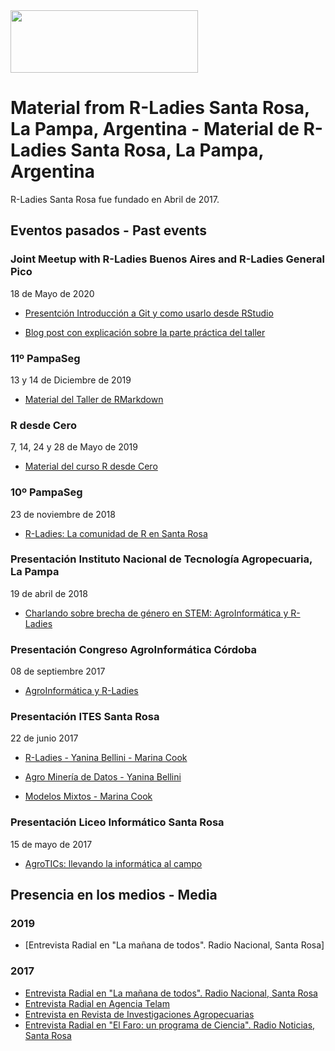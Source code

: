 <img src="https://github.com/rladies/starter-kit/blob/master/logo/R-LadiesGlobal_RBG_online_LogoWithText_Horizontal.png" width="300" height="100" />

# Material from R-Ladies Santa Rosa, La Pampa, Argentina - Material de R-Ladies Santa Rosa, La Pampa, Argentina

R-Ladies Santa Rosa fue fundado en Abril de 2017.

## Eventos pasados - Past events

### Joint Meetup with R-Ladies Buenos Aires and R-Ladies General Pico
18 de Mayo de 2020

* [Presentción Introducción a Git y como usarlo desde RStudio](https://github.com/rladies/meetup-presentations_santarosa/blob/master/Meetup%20Rladies%20-%20Git.pdf)

* [Blog post con explicación sobre la parte práctica del taller](https://yabellini.netlify.app/es/post/githubconr/)

### 11º PampaSeg 
13 y 14 de Diciembre de 2019

* [Material del Taller de RMarkdown](https://github.com/rladies/meetup-presentations_santarosa/blob/master/TallerRMarkdown/README.md)

### R desde Cero
7, 14, 24 y 28 de Mayo de 2019

* [Material del curso R desde Cero](https://github.com/rladies/meetup-presentations_santarosa/blob/master/RdesdeCero/README.md)

### 10º PampaSeg
23 de noviembre de 2018

* [R-Ladies: La comunidad de R en Santa Rosa](https://github.com/rladies/meetup-presentations_santarosa/blob/master/R-LadiesPampaSeg.pptx) 

### Presentación Instituto Nacional de Tecnología Agropecuaria, La Pampa
19 de abril de 2018

* [Charlando sobre brecha de género en STEM: AgroInformática y R-Ladies](https://github.com/rladies/meetup_presentation_santarosa/blob/master/RLadies_AgroInformatica_2018.pptx)

### Presentación Congreso AgroInformática Córdoba
08 de septiembre 2017

* [AgroInformática y R-Ladies](https://github.com/rladies/meetup_presentation_santarosa/blob/master/RLadies_AgroInformatica.pdf)

### Presentación ITES Santa Rosa
22 de junio 2017

* [R-Ladies - Yanina Bellini - Marina Cook](https://github.com/rladies/meetup_presentation_santarosa/blob/master/RLadies_ITES_Junio2017.pptx)
  
* [Agro Minería de Datos - Yanina Bellini](https://github.com/rladies/meetup_presentation_santarosa/blob/master/AgroMineriadeDatosITES.ppt)
 
* [Modelos Mixtos - Marina Cook](https://github.com/rladies/meetup_presentation_santarosa/blob/master/R-Ladies%20-%20Presentaci%C3%B3n%20modelos%20mixtos_ITES.pptx)
 

### Presentación Liceo Informático Santa Rosa
15 de mayo de 2017

* [AgroTICs: llevando la informática al campo](https://github.com/rladies/meetup-presentations_santarosa/blob/master/AgroTICS.ppt)



## Presencia en los medios - Media

### 2019
- [Entrevista Radial en "La mañana de todos". Radio Nacional, Santa Rosa]

### 2017

- [Entrevista Radial en "La mañana de todos". Radio Nacional, Santa Rosa](https://inta.gob.ar/audios/entrevista-a-lic-en-sistemas-de-informacion-yanina-bellini-investigadora-de-estacion-experimental-de-inta-anguil-agroinformatica-el-uso-de-la-ciencia-de-los-datos-aplicada-al-sector-agro-para)
- [Entrevista Radial en Agencia Telam](http://www.telam.com.ar/multimedia/audios/25448-inta--agroinformatica-una-herramienta-para-la-toma-de-decisiones/)
- [Entrevista en Revista de Investigaciones Agropecuarias](http://ria.inta.gob.ar/contenido/el-aporte-silencioso-la-agroinformatica)
- [Entrevista Radial en "El Faro: un programa de Ciencia". Radio Noticias, Santa Rosa](https://github.com/rladies/meetup_presentation_santarosa/blob/master/R-Ladies-Entrevista-ElFaro.mp3)

